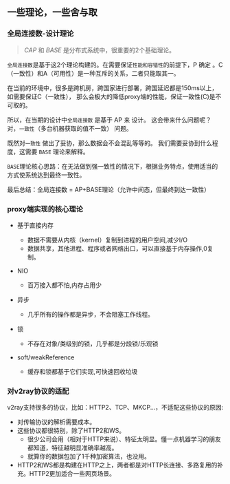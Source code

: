 ## 一些理论，一些舍与取

### 全局连接数-设计理论
 > *CAP* 和 *BASE* 是分布式系统中，很重要的2个基础理论。

`全局连接数`是基于这2个理论构建的。在需要保证`性能和容错性`的前提下，P 确定 。C（一致性）和A（可用性）是一种互斥的关系，二者只能取其一。

在当前的环境中，很多是跨机房，跨国家进行部署，跨国延迟都是150ms以上，如需要保证C（一致性），
那么会极大的降低proxy端的性能，保证一致性(C)是不可取的。

所以，在当期的设计中`全局连接数` 是基于 AP 来 设计。 这会带来什么问题呢？ 对，`一致性`（多台机器获取的值不一致） 问题。 

既然对`一致性` 做出了妥协，那么数据会不会混乱等等的。 我们需要妥协到什么程度，这需要 `BASE` 理论来解释。

`BASE`理论核心思路：在无法做到强一致性的情况下，根据业务特点，使用适当的方式使系统达到最终一致性。 

最后总结：全局连接数 = AP+BASE理论（允许中间态，但最终到达一致性）

### proxy端实现的核心理论

- 基于直接内存

    - 数据不需要从内核（kernel）复制到进程的用户空间,减少I/O
    - 数据共享，其他进程、程序或者网络出口，可以直接基于内存操作,0复制。
- NIO
    - 百万接入都不怕,内存占用少
- 异步
    - 几乎所有的操作都是异步，不会阻塞工作线程。
- 锁
    - 不存在对象/类级别的锁，几乎都是分段锁/乐观锁
- soft/weakReference 
    - 缓存和锁都基于它们实现,可快速回收垃圾
     
### 对v2ray协议的适配

v2ray支持很多的协议，比如：HTTP2、TCP、MKCP...，不适配这些协议的原因:

  - 对传输协议的解析需要成本。
  - 这些协议都很特别，除了HTTP2和WS。
    - 很少公司会用（相对于HTTP来说）、特征太明显。懂一点机器学习的朋友都知道，特征越明显准确率越高。
    - 就算你的数据包加了1千种加密算法，也没用。
  - HTTP2和WS都是构建在HTTP之上，两者都是对HTTP长连接、多路复用的补充。HTTP2更加适合一些网页场景。
     
  
    


  
